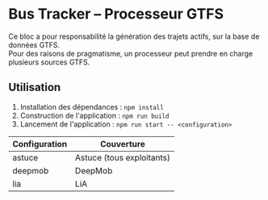 # Bus Tracker – Processeur GTFS

Ce bloc a pour responsabilité la génération des trajets actifs, sur la base de données GTFS.  
Pour des raisons de pragmatisme, un processeur peut prendre en charge plusieurs sources GTFS.

## Utilisation

1. Installation des dépendances : `npm install`
2. Construction de l'application : `npm run build`
3. Lancement de l'application : `npm run start -- <configuration>`

| Configuration | Couverture                |
| ------------- | ------------------------- |
| astuce        | Astuce (tous exploitants) |
| deepmob       | DeepMob                   |
| lia           | LiA                       |
